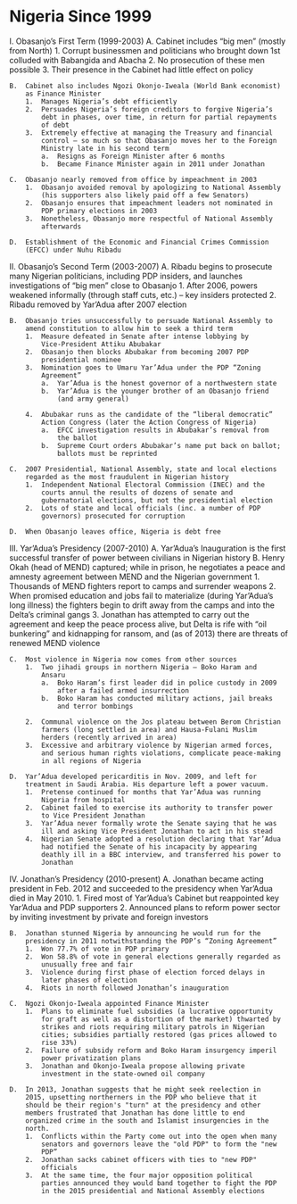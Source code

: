 Nigeria Since 1999
==================

I.  Obasanjo’s First Term (1999-2003)
    A.  Cabinet includes “big men” (mostly from North)
        1.  Corrupt businessmen and politicians who brought down 1st
            colluded with Babangida and Abacha
        2.  No prosecution of these men possible
        3.  Their presence in the Cabinet had little effect on policy

    B.  Cabinet also includes Ngozi Okonjo-Iweala (World Bank economist)
        as Finance Minister
        1.  Manages Nigeria’s debt efficiently
        2.  Persuades Nigeria’s foreign creditors to forgive Nigeria’s
            debt in phases, over time, in return for partial repayments
            of debt
        3.  Extremely effective at managing the Treasury and financial
            control – so much so that Obasanjo moves her to the Foreign
            Ministry late in his second term
            a.  Resigns as Foreign Minister after 6 months
            b.  Became Finance Minister again in 2011 under Jonathan

    C.  Obasanjo nearly removed from office by impeachment in 2003
        1.  Obasanjo avoided removal by apologizing to National Assembly
            (his supporters also likely paid off a few Senators)
        2.  Obasanjo ensures that impeachment leaders not nominated in
            PDP primary elections in 2003
        3.  Nonetheless, Obasanjo more respectful of National Assembly
            afterwards

    D.  Establishment of the Economic and Financial Crimes Commission
        (EFCC) under Nuhu Ribadu

II. Obasanjo’s Second Term (2003-2007)
    A.  Ribadu begins to prosecute many Nigerian politicians, including
        PDP insiders, and launches investigations of “big men” close to
        Obasanjo
        1.  After 2006, powers weakened informally (through staff cuts,
            etc.) – key insiders protected
        2.  Ribadu removed by Yar’Adua after 2007 election

    B.  Obasanjo tries unsuccessfully to persuade National Assembly to
        amend constitution to allow him to seek a third term
        1.  Measure defeated in Senate after intense lobbying by
            Vice-President Attiku Abubakar
        2.  Obasanjo then blocks Abubakar from becoming 2007 PDP
            presidential nominee
        3.  Nomination goes to Umaru Yar’Adua under the PDP “Zoning
            Agreement”
            a.  Yar’Adua is the honest governor of a northwestern state
            b.  Yar’Adua is the younger brother of an Obasanjo friend
                (and army general)

        4.  Abubakar runs as the candidate of the “liberal democratic”
            Action Congress (later the Action Congress of Nigeria)
            a.  EFCC investigation results in Abubakar’s removal from
                the ballot
            b.  Supreme Court orders Abubakar’s name put back on ballot;
                ballots must be reprinted

    C.  2007 Presidential, National Assembly, state and local elections
        regarded as the most fraudulent in Nigerian history
        1.  Independent National Electoral Commission (INEC) and the
            courts annul the results of dozens of senate and
            gubernatorial elections, but not the presidential election
        2.  Lots of state and local officials (inc. a number of PDP
            governors) prosecuted for corruption

    D.  When Obasanjo leaves office, Nigeria is debt free

III. Yar’Adua’s Presidency (2007-2010)
    A.  Yar’Adua’s Inauguration is the first successful transfer of
        power between civilians in Nigerian history
    B.  Henry Okah (head of MEND) captured; while in prison, he
        negotiates a peace and amnesty agreement between MEND and the
        Nigerian government
        1.  Thousands of MEND fighters report to camps and surrender
            weapons
        2.  When promised education and jobs fail to materialize (during
            Yar’Adua’s long illness) the fighters begin to drift away
            from the camps and into the Delta’s criminal gangs
        3.  Jonathan has attempted to carry out the agreement and keep
            the peace process alive, but Delta is rife with “oil
            bunkering” and kidnapping for ransom, and (as of 2013) there
            are threats of renewed MEND violence

    C.  Most violence in Nigeria now comes from other sources
        1.  Two jihadi groups in northern Nigeria – Boko Haram and
            Ansaru
            a.  Boko Haram’s first leader did in police custody in 2009
                after a failed armed insurrection
            b.  Boko Haram has conducted military actions, jail breaks
                and terror bombings

        2.  Communal violence on the Jos plateau between Berom Christian
            farmers (long settled in area) and Hausa-Fulani Muslim
            herders (recently arrived in area)
        3.  Excessive and arbitrary violence by Nigerian armed forces,
            and serious human rights violations, complicate peace-making
            in all regions of Nigeria

    D.  Yar’Adua developed pericarditis in Nov. 2009, and left for
        treatment in Saudi Arabia. His departure left a power vacuum.
        1.  Pretense continued for months that Yar’Adua was running
            Nigeria from hospital
        2.  Cabinet failed to exercise its authority to transfer power
            to Vice President Jonathan
        3.  Yar’Adua never formally wrote the Senate saying that he was
            ill and asking Vice President Jonathan to act in his stead
        4.  Nigerian Senate adopted a resolution declaring that Yar’Adua
            had notified the Senate of his incapacity by appearing
            deathly ill in a BBC interview, and transferred his power to
            Jonathan

IV. Jonathan’s Presidency (2010-present)
    A.  Jonathan became acting president in Feb. 2012 and succeeded to
        the presidency when Yar’Adua died in May 2010.
        1.  Fired most of Yar’Adua’s Cabinet but reappointed key
            Yar’Adua and PDP supporters
        2.  Announced plans to reform power sector by inviting
            investment by private and foreign investors

    B.  Jonathan stunned Nigeria by announcing he would run for the
        presidency in 2011 notwithstanding the PDP’s “Zoning Agreement”
        1.  Won 77.7% of vote in PDP primary
        2.  Won 58.8% of vote in general elections generally regarded as
            unusually free and fair
        3.  Violence during first phase of election forced delays in
            later phases of election
        4.  Riots in north followed Jonathan’s inauguration

    C.  Ngozi Okonjo-Iweala appointed Finance Minister
        1.  Plans to eliminate fuel subsidies (a lucrative opportunity
            for graft as well as a distortion of the market) thwarted by
            strikes and riots requiring military patrols in Nigerian
            cities; subsidies partially restored (gas prices allowed to
            rise 33%)
        2.  Failure of subsidy reform and Boko Haram insurgency imperil
            power privatization plans
        3.  Jonathan and Okonjo-Iweala propose allowing private
            investment in the state-owned oil company

    D.  In 2013, Jonathan suggests that he might seek reelection in
        2015, upsetting northerners in the PDP who believe that it
        should be their region's "turn" at the presidency and other
        members frustrated that Jonathan has done little to end
        organized crime in the south and Islamist insurgencies in the
        north.
        1.  Conflicts within the Party come out into the open when many
            senators and governors leave the "old PDP" to form the "new
            PDP”
        2.  Jonathan sacks cabinet officers with ties to "new PDP"
            officials
        3.  At the same time, the four major opposition political
            parties announced they would band together to fight the PDP
            in the 2015 presidential and National Assembly elections
